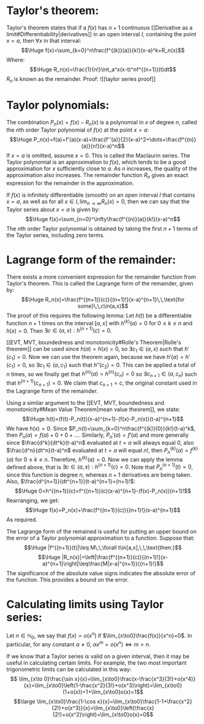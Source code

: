 
# Taylor's theorem:

Taylor's theorem states that if a $f(x)$ has $n+1$ continuous [[Derivative as a limit#Differentiability|derivatives]] in an open interval $I$, containing the point $x=a$, then $\forall x$ in that interval:$$\Huge f(x)=\sum_{k=0}^n\frac{f^{(k)}(a)}{k!}(x-a)^k+R_n(x)$$
Where:$$\Huge R_n(x)=\frac{1}{n!}\int_a^x(x-t)^nf^{(n+1)}(t)dt$$
$R_n$ is known as the remainder. Proof:
![[taylor series proof]]

# Taylor polynomials:

The combination $P_n(x)=f(x)-R_n(x)$ is a polynomial in $x$ of degree $n$, called the $n$th order Taylor polynomial of $f(x)$ at the point $x=a$:$$\Huge P_n(x)=f(a)+f'(a)(x-a)+\frac{f''(a)}{2}(x-a)^2+\dots+\frac{f^{(n)}(a)}{n!}(x-a)^n$$
If $x=a$ is omitted, assume $x=0$. This is called the Maclaurin series. The Taylor polynomial is an approximation to $f(x)$, which tends to be a good approximation for $x$ sufficiently close to $a$. As $n$ increases, the quality of the approximation also increases. The remainder function $R_n$ gives an exact expression for the remainder in the approximation.

If $f(x)$ is infinitely differentiable (smooth) on an open interval $I$ that contains $x=a$, as well as for all $x\in I,\,\lim_{n\to\infty}R_n(x)=0$, then we can say that the Taylor series about $x=a$ is given by:$$\Huge f(x)=\sum_{n=0}^\infty\frac{f^{(n)}(a)}{k!}(x-a)^n$$
The $n$th order Taylor polynomial is obtained by taking the first $n+1$ terms of the Taylor series, including zero terms.

# Lagrange form of the remainder:

There exists a more convenient expression for the remainder function from Taylor's theorem. This is called the Lagrange form of the remainder, given by:$$\Huge R_n(x)=\frac{f^{(n+1)}(c)}{(n+1)!}(x-a)^{n+1}\,\,\text{for some}\,\,c\in(a,x)$$
The proof of this requires the following lemma: Let $h(t)$ be a differentiable function $n+1$ times on the interval $[a,x]$ with $h^{(k)}(a)=0$ for $0\leq k\leq n$ and $h(x)=0$. Then $\exists c\in(a,x):h^{(n+1)}(c)=0$.

[[EVT, MVT, boundedness and monotonicity#Rolle's Theorem|Rolle's theorem]] can be used since $h(a)=h(x)=0$, so $\exists c_1\in(a,x)$ such that $h'(c_1)=0$. Now we can use the theorem again, because we have $h'(a)=h'(c_1)=0$, so $\exists c_1\in(a,c_1)$ such that $h''(c_2)=0$. This can be applied a total of $n$ times, so we finally get that $h^{(n)}(a)=h^{(n)}(c_n)=0$ so $\exists c_{n+1}\in(a,c_n)$ such that $h^{(n+1)}(c_{n+1})=0$. We claim that $c_{n+1}=c$, the original constant used in the Lagrange form of the remainder.

Using a similar argument to the [[EVT, MVT, boundedness and monotonicity#Mean Value Theorem|mean value theorem]], we state:$$\Huge h(t)=(f(t)-P_n(t))(x-a)^{n+1}-(f(x)-P_n(x))(t-a)^{n+1}$$
We have $h(x)=0$. Since $P_n(t)=\sum_{k=0}^n\frac{f^{(k)}(0)}{k!}(t-a)^k$, then $P_n(a)=f(a)+0+0+\dots$. Similarly, $P_n'(a)=f'(a)$ and more generally since $\frac{d^k}{dt^k}(t-a)^n$ evaluated at $t=a$ will always equal $0$, also $\frac{d^n}{dt^n}(t-a)^n$ evaluated at $t=a$ will equal $n!$, then $P_n^{(k)}(a)=f^{(k)}(a)$ for $0\leq k\leq n$. Therefore, $h^{(k)}(a)=0$. Now we can apply the lemma defined above, that is $\exists c\in(a,x):h^{(n+1)}(c)=0$. Note that $P_n^{(n+1)}(t)=0$, since this function is degree $n$, whereas $n+1$ derivatives are being taken. Also, $\frac{d^{n+1}}{dt^{n+1}}(t-a)^{n+1}=(n+1)!$:$$\Huge 0=h^{(n+1)}(c)=f^{(n+1)}(c)(x-a)^{n+1}-(f(x)-P_n(x))(n+1)!$$
Rearranging, we get:$$\Huge f(x)=P_n(x)+\frac{f^{(n+1)}(c)}{(n+1)!}(x-a)^{n+1}$$As required.

The Lagrange form of the remained is useful for putting an upper bound on the error of a Taylor polynomial approximation to a function. Suppose that:$$\Huge |f^{(n+1)}(t)|\leq M\,\,\forall t\in[a,x],\,\,\text{then:}$$$$\Huge |R_n(x)|=\left|\frac{f^{(n+1)}(c)}{(n+1)!}(x-a)^{n+1}\right|\leq\frac{M|x-a|^{n+1}}{(n+1)!}$$The significance of the absolute value signs indicates the absolute error of the function. This provides a bound on the error.

# Calculating limits using Taylor series:

Let $n\in\mathbb N_0$, we say that $f(x)=o(x^n)$ if $\lim_{x\to0}\frac{f(x)}{x^n}=0$. In particular, for any constant $\alpha\neq0$, $\alpha x^m=o(x^n)\iff m>n$.

If we know that a Taylor series is valid on a given interval, then it may be useful in calculating certain limits. For example, the two most important trigonometric limits can be calculated in this way:
$$ \lim_{x\to 0}\frac{\sin x}{x}=\lim_{x\to0}\frac{x-\frac{x^3}{3!}+o(x^4)}{x}=\lim_{x\to0}\left(1-\frac{x^2}{3!}+o(x^3)\right)=\lim_{x\to0}(1+o(x))=1+\lim_{x\to0}o(x)=1$$$$\large \lim_{x\to0}\frac{1-\cos x}{x}=\lim_{x\to0}\frac{1-1+\frac{x^2}{2!}+o(x^3)}{x}=\lim_{x\to0}\left(\frac{x}{2!}+o(x^2)\right)=\lim_{x\to0}o(x)=0$$
